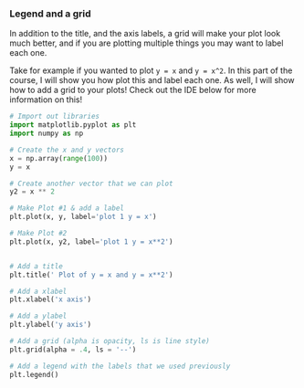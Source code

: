 ### Legend and a grid

In addition to the title, and the axis labels, a grid will make your plot look much better, and if you are plotting multiple things you may want to label each one.  

Take for example if you wanted to plot `y = x` and `y = x^2`.  In this part of the course, I will show you how plot this and label each one.  As well, I will show how to add a grid to your plots!  Check out the IDE below for more information on this!
```python
# Import out libraries
import matplotlib.pyplot as plt
import numpy as np

# Create the x and y vectors
x = np.array(range(100))
y = x

# Create another vector that we can plot
y2 = x ** 2

# Make Plot #1 & add a label
plt.plot(x, y, label='plot 1 y = x')

# Make Plot #2
plt.plot(x, y2, label='plot 1 y = x**2')


# Add a title
plt.title(' Plot of y = x and y = x**2')

# Add a xlabel
plt.xlabel('x axis')

# Add a ylabel
plt.ylabel('y axis')

# Add a grid (alpha is opacity, ls is line style)
plt.grid(alpha = .4, ls = '--')

# Add a legend with the labels that we used previously
plt.legend()
```
